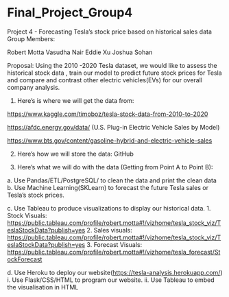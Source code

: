# Final_Project_Group4
Project 4 - Forecasting Tesla’s stock price based on historical sales data
Group Members:

Robert Motta
Vasudha Nair
Eddie Xu
Joshua Sohan

Proposal:
Using the 2010 -2020 Tesla dataset, we would like to assess the historical stock data , train our model to predict future stock prices for Tesla and compare and contrast other electric vehicles(EVs) for our overall company analysis.

1. Here’s is where we will get the data from:

https://www.kaggle.com/timoboz/tesla-stock-data-from-2010-to-2020

https://afdc.energy.gov/data/ (U.S. Plug-in Electric Vehicle Sales by Model)

https://www.bts.gov/content/gasoline-hybrid-and-electric-vehicle-sales

2. Here’s how we will store the data:
GitHub

3. Here’s what we will do with the data (Getting from Point A to Point B):

a. Use Pandas/ETL/PostgreSQL/ to clean the data and print the clean data
b. Use Machine Learning(SKLearn) to forecast the future Tesla sales or Tesla’s stock prices.

c. Use Tableau to produce visualizations to display our historical data.
    1. Stock Visuals: https://public.tableau.com/profile/robert.motta#!/vizhome/tesla_stock_viz/TeslaStockData?publish=yes
    2. Sales visuals: https://public.tableau.com/profile/robert.motta#!/vizhome/tesla_stock_viz/TeslaStockData?publish=yes
    3. Forecast Visuals: https://public.tableau.com/profile/robert.motta#!/vizhome/tesla_forecast/StockForecast


d. Use Heroku to deploy our website(https://tesla-analysis.herokuapp.com/)
i. Use Flask/CSS/HTML to program our website.
ii. Use Tableau to embed the visualisation in HTML

